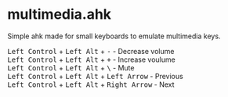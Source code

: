 # multimedia.ahk
Simple ahk made for small keyboards to emulate multimedia keys.


<kbd>Left Control</kbd> + <kbd>Left Alt</kbd> + <kbd>-</kbd> - Decrease volume <br>
<kbd>Left Control</kbd> + <kbd>Left Alt</kbd> + <kbd>+</kbd> - Increase voulume <br>
<kbd>Left Control</kbd> + <kbd>Left Alt</kbd> + <kbd>&#92;</kbd> - Mute <br>
<kbd>Left Control</kbd> + <kbd>Left Alt</kbd> + <kbd>Left Arrow</kbd> - Previous<br>
<kbd>Left Control</kbd> + <kbd>Left Alt</kbd> + <kbd>Right Arrow</kbd> - Next <br>
